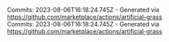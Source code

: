 Commits: 2023-08-06T16:18:24.745Z - Generated via https://github.com/marketplace/actions/artificial-grass
<br>
Commits: 2023-08-06T16:18:24.745Z - Generated via https://github.com/marketplace/actions/artificial-grass
<br>
